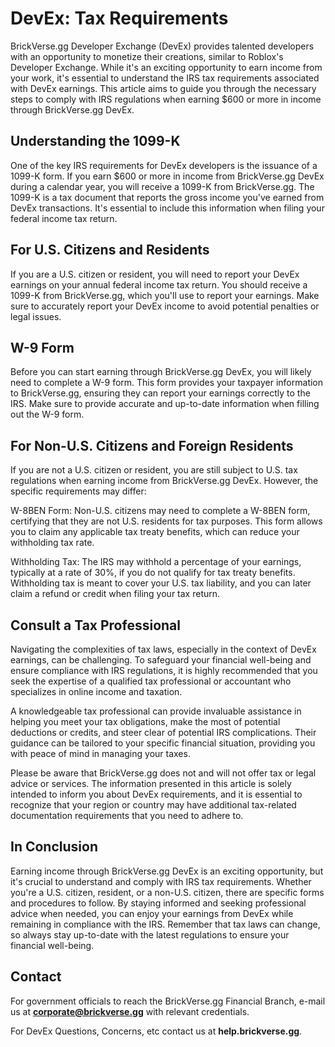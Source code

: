 # DevEx: Tax Requirements

BrickVerse.gg Developer Exchange (DevEx) provides talented developers with an opportunity to monetize their creations, similar to Roblox's Developer Exchange. While it's an exciting opportunity to earn income from your work, it's essential to understand the IRS tax requirements associated with DevEx earnings. This article aims to guide you through the necessary steps to comply with IRS regulations when earning $600 or more in income through BrickVerse.gg DevEx.

## Understanding the 1099-K

One of the key IRS requirements for DevEx developers is the issuance of a 1099-K form. If you earn $600 or more in income from BrickVerse.gg DevEx during a calendar year, you will receive a 1099-K from BrickVerse.gg. The 1099-K is a tax document that reports the gross income you've earned from DevEx transactions. It's essential to include this information when filing your federal income tax return.

## For U.S. Citizens and Residents

If you are a U.S. citizen or resident, you will need to report your DevEx earnings on your annual federal income tax return. You should receive a 1099-K from BrickVerse.gg, which you'll use to report your earnings. Make sure to accurately report your DevEx income to avoid potential penalties or legal issues.

## W-9 Form

Before you can start earning through BrickVerse.gg DevEx, you will likely need to complete a W-9 form. This form provides your taxpayer information to BrickVerse.gg, ensuring they can report your earnings correctly to the IRS. Make sure to provide accurate and up-to-date information when filling out the W-9 form.

## For Non-U.S. Citizens and Foreign Residents

If you are not a U.S. citizen or resident, you are still subject to U.S. tax regulations when earning income from BrickVerse.gg DevEx. However, the specific requirements may differ:

W-8BEN Form: Non-U.S. citizens may need to complete a W-8BEN form, certifying that they are not U.S. residents for tax purposes. This form allows you to claim any applicable tax treaty benefits, which can reduce your withholding tax rate.

Withholding Tax: The IRS may withhold a percentage of your earnings, typically at a rate of 30%, if you do not qualify for tax treaty benefits. Withholding tax is meant to cover your U.S. tax liability, and you can later claim a refund or credit when filing your tax return.

## Consult a Tax Professional

Navigating the complexities of tax laws, especially in the context of DevEx earnings, can be challenging. To safeguard your financial well-being and ensure compliance with IRS regulations, it is highly recommended that you seek the expertise of a qualified tax professional or accountant who specializes in online income and taxation.

A knowledgeable tax professional can provide invaluable assistance in helping you meet your tax obligations, make the most of potential deductions or credits, and steer clear of potential IRS complications. Their guidance can be tailored to your specific financial situation, providing you with peace of mind in managing your taxes.

Please be aware that BrickVerse.gg does not and will not offer tax or legal advice or services. The information presented in this article is solely intended to inform you about DevEx requirements, and it is essential to recognize that your region or country may have additional tax-related documentation requirements that you need to adhere to.

## In Conclusion

Earning income through BrickVerse.gg DevEx is an exciting opportunity, but it's crucial to understand and comply with IRS tax requirements. Whether you're a U.S. citizen, resident, or a non-U.S. citizen, there are specific forms and procedures to follow. By staying informed and seeking professional advice when needed, you can enjoy your earnings from DevEx while remaining in compliance with the IRS. Remember that tax laws can change, so always stay up-to-date with the latest regulations to ensure your financial well-being.

## Contact

For government officials to reach the BrickVerse.gg Financial Branch, e-mail us at **corporate@brickverse.gg** with relevant credentials.

For DevEx Questions, Concerns, etc contact us at **help.brickverse.gg**.
